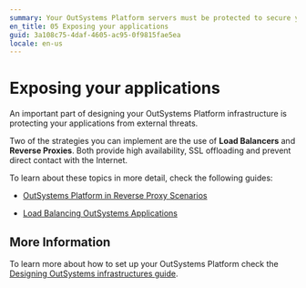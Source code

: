 ```yaml
---
summary: Your OutSystems Platform servers must be protected to secure your end-user applications when exposed to the Internet.
en_title: 05 Exposing your applications
guid: 3a108c75-4daf-4605-ac95-0f9815fae5ea
locale: en-us
---
```


# Exposing your applications

An important part of designing your OutSystems Platform infrastructure is protecting your applications from external threats.

Two of the strategies you can implement are the use of **Load Balancers** and **Reverse Proxies**. Both provide high availability, SSL offloading and prevent direct contact with the Internet.

To learn about these topics in more detail, check the following guides:

* [OutSystems Platform in Reverse Proxy Scenarios](https://success.outsystems.com/Documentation/How-to_Guides/Infrastructure/Using_OutSystems_in_Reverse_Proxy_Scenarios)

* [Load Balancing OutSystems Applications](https://success.outsystems.com/Support/Enterprise_Customers/Maintenance_and_Operations/Load_Balancing_OutSystems_Applications)

## More Information

To learn more about how to set up your OutSystems Platform check the [Designing OutSystems infrastructures guide](https://success.outsystems.com/Documentation/Best_Practices/Infrastructure_management/Designing_OutSystems_Infrastructures).

